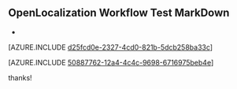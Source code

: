 ## OpenLocalization Workflow Test MarkDown
* 

[AZURE.INCLUDE [d25fcd0e-2327-4cd0-821b-5dcb258ba33c](calleeMd1.md)]



[AZURE.INCLUDE [50887762-12a4-4c4c-9698-6716975beb4e](calleeMd2.md)]

 
thanks!